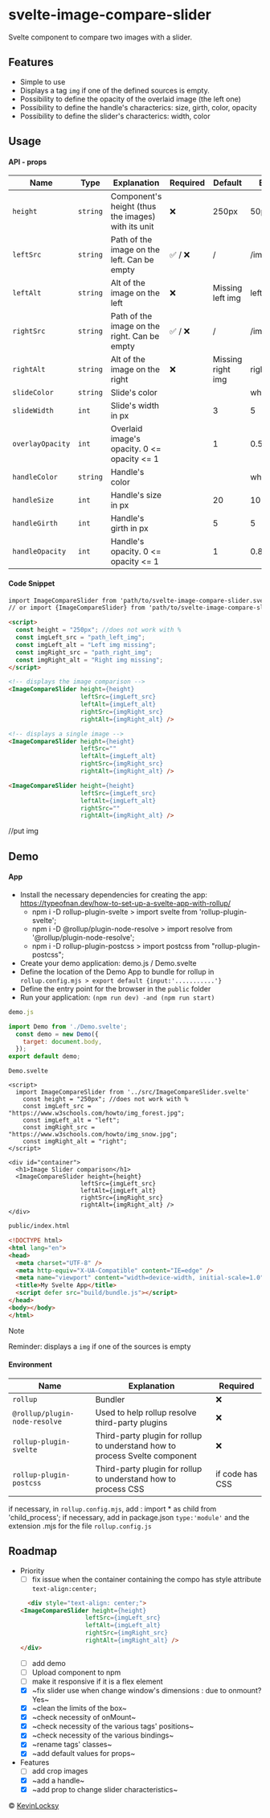 # svelte-image-compare-slider
Svelte component to compare two images with a slider.

## Features
- Simple to use
- Displays a tag `img` if one of the defined sources is empty.
- Possibility to define the opacity of the overlaid image (the left one)
- Possibility to define the handle's characterics: size, girth, color, opacity
- Possibility to define the slider's characterics: width, color

## Usage
#### API - props
| Name            | Type    | Explanation                                        | Required                 | Default          | Example        |
|-----------------|---------|----------------------------------------------------|--------------------------|------------------|----------------|
| `height`        | `string`| Component's height (thus the images) with its unit | :x:                      |  250px           | 50px / 10em    |
| `leftSrc`       | `string`| Path of the image on the left. Can be empty        | :white_check_mark: / :x: | /                | /img/left.jpg  |
| `leftAlt`       | `string`| Alt of the image on the left                       | :x:                      | Missing left img | left           |
| `rightSrc`      | `string`| Path of the image on the right. Can be empty       | :white_check_mark: / :x: | /                | /img/right.jpg |
| `rightAlt`      | `string`| Alt of the image on the right                      | :x:                      | Missing right img| right          |
| `slideColor`    | `string`| Slide's color                                      |                          |                  | white          |
| `slideWidth`    | `int`   | Slide's width in px                                |                          | 3                | 5              |
| `overlayOpacity`| `int`   | Overlaid image's opacity. 0 <= opacity <= 1        |                          | 1                | 0.5            |
| `handleColor`   | `string`| Handle's color                                     |                          |                  | white          |
| `handleSize`    | `int`   | Handle's size in px                                |                          | 20               | 10             |
| `handleGirth`   | `int`   | Handle's girth in px                               |                          | 5                | 5              |
| `handleOpacity` | `int`   | Handle's opacity. 0 <= opacity <= 1                |                          | 1                | 0.8            |

#### Code Snippet
```html
import ImageCompareSlider from 'path/to/svelte-image-compare-slider.svelte' // with the extension
// or import {ImageCompareSlider} from 'path/to/svelte-image-compare-slider' // ? maybe for uploaded pkg 

<script>
  const height = "250px"; //does not work with %
  const imgLeft_src = "path_left_img"; 
  const imgLeft_alt = "Left img missing"; 
  const imgRight_src = "path_right_img";
  const imgRight_alt = "Right img missing";
</script> 

<!-- displays the image comparison -->
<ImageCompareSlider height={height}
                    leftSrc={imgLeft_src}
                    leftAlt={imgLeft_alt}
                    rightSrc={imgRight_src}
                    rightAlt={imgRight_alt} />

<!-- displays a single image -->
<ImageCompareSlider height={height}
                    leftSrc=""
                    leftAlt={imgLeft_alt}
                    rightSrc={imgRight_src}
                    rightAlt={imgRight_alt} />

<ImageCompareSlider height={height}
                    leftSrc={imgLeft_src}
                    leftAlt={imgLeft_alt}
                    rightSrc=""
                    rightAlt={imgRight_alt} />
```
//put img

## Demo
#### App

- Install the necessary dependencies for creating the app: https://typeofnan.dev/how-to-set-up-a-svelte-app-with-rollup/
  - npm i -D rollup-plugin-svelte > import svelte from 'rollup-plugin-svelte'; 
  - npm i -D @rollup/plugin-node-resolve > import resolve from '@rollup/plugin-node-resolve';
  - npm i -D rollup-plugin-postcss > import postcss from "rollup-plugin-postcss";
- Create your demo application: demo.js / Demo.svelte
- Define the location of the Demo App to bundle for rollup in `rollup.config.mjs > export default {input:'...........'}`
- Define the entry point for the browser in the `public` folder
- Run your application: `(npm run dev) -and (npm run start)`

```js
demo.js

import Demo from './Demo.svelte';
  const demo = new Demo({
    target: document.body,
  });
export default demo;
```

```svelte
Demo.svelte

<script>
  import ImageCompareSlider from '../src/ImageCompareSlider.svelte'
    const height = "250px"; //does not work with %
    const imgLeft_src = "https://www.w3schools.com/howto/img_forest.jpg";
    const imgLeft_alt = "left";
    const imgRight_src = "https://www.w3schools.com/howto/img_snow.jpg";
    const imgRight_alt = "right";
</script>

<div id="container">
  <h1>Image Slider comparison</h1>
  <ImageCompareSlider height={height}
                    leftSrc={imgLeft_src}
                    leftAlt={imgLeft_alt}
                    rightSrc={imgRight_src}
                    rightAlt={imgRight_alt} />
</div>
```

```html
public/index.html

<!DOCTYPE html>
<html lang="en">
<head>
  <meta charset="UTF-8" />
  <meta http-equiv="X-UA-Compatible" content="IE=edge" />
  <meta name="viewport" content="width=device-width, initial-scale=1.0" />
  <title>My Svelte App</title>
  <script defer src="build/bundle.js"></script>
</head>
<body></body>
</html>
```

> [!NOTE]
> Reminder: displays a `img` if one of the sources is empty

#### Environment

| Name                        | Explanation                                                                | Required       | 
|-----------------------------|----------------------------------------------------------------------------|----------------|
|`rollup`                     | Bundler                                                                    | :x:            |
|`@rollup/plugin-node-resolve`| Used to help rollup resolve third-party plugins                            | :x:            |
|`rollup-plugin-svelte`       | Third-party plugin for rollup to understand how to process Svelte component| :x:            |
|`rollup-plugin-postcss`      | Third-party plugin for rollup to understand how to process CSS             | if code has CSS|

if necessary, in `rollup.config.mjs`, add : import * as child from 'child_process';
if necessary, add in package.json `type:'module'` and the extension .mjs for the file `rollup.config.js`

## Roadmap
- Priority
  - [ ] fix issue when the container containing the compo has style attribute `text-align:center;`
  ```html
    <div style="text-align: center;">
  <ImageCompareSlider height={height}
                    leftSrc={imgLeft_src}
                    leftAlt={imgLeft_alt}
                    rightSrc={imgRight_src}
                    rightAlt={imgRight_alt} />
  </div>
  ```
  - [ ] add demo
  - [ ] Upload component to npm
  - [ ] make it responsive if it is a flex element 
  - [x] ~fix slider use when change window's dimensions : due to onmount? Yes~
  - [x] ~clean the limits of the box~
  - [x] ~check necessity of onMount~
  - [x] ~check necessity of the various tags' positions~
  - [x] ~check necessity of the various bindings~
  - [x] ~rename tags' classes~
  - [x] ~add default values for props~

- Features
  - [ ] add crop images
  - [x] ~add a handle~
  - [x] ~add prop to change slider characteristics~

© [KevinLocksy](https://github.com/KevinLocksy)